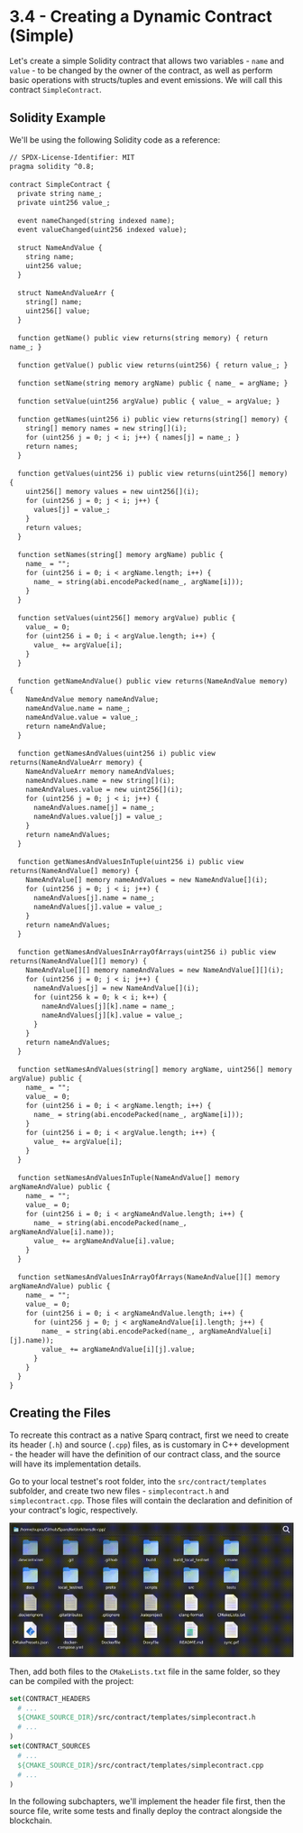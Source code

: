 # 3.4 - Creating a Dynamic Contract (Simple)

Let's create a simple Solidity contract that allows two variables - `name` and `value` - to be changed by the owner of the contract, as well as perform basic operations with structs/tuples and event emissions. We will call this contract `SimpleContract`.

## Solidity Example

We'll be using the following Solidity code as a reference:

```solidity
// SPDX-License-Identifier: MIT
pragma solidity ^0.8;

contract SimpleContract {
  private string name_;
  private uint256 value_;

  event nameChanged(string indexed name);
  event valueChanged(uint256 indexed value);

  struct NameAndValue {
    string name;
    uint256 value;
  }

  struct NameAndValueArr {
    string[] name;
    uint256[] value;
  }

  function getName() public view returns(string memory) { return name_; }

  function getValue() public view returns(uint256) { return value_; }

  function setName(string memory argName) public { name_ = argName; }

  function setValue(uint256 argValue) public { value_ = argValue; }

  function getNames(uint256 i) public view returns(string[] memory) {
    string[] memory names = new string[](i);
    for (uint256 j = 0; j < i; j++) { names[j] = name_; }
    return names;
  }

  function getValues(uint256 i) public view returns(uint256[] memory) {
    uint256[] memory values = new uint256[](i);
    for (uint256 j = 0; j < i; j++) {
      values[j] = value_;
    }
    return values;
  }

  function setNames(string[] memory argName) public {
    name_ = "";
    for (uint256 i = 0; i < argName.length; i++) {
      name_ = string(abi.encodePacked(name_, argName[i]));
    }
  }

  function setValues(uint256[] memory argValue) public {
    value_ = 0;
    for (uint256 i = 0; i < argValue.length; i++) {
      value_ += argValue[i];
    }
  }

  function getNameAndValue() public view returns(NameAndValue memory) {
    NameAndValue memory nameAndValue;
    nameAndValue.name = name_;
    nameAndValue.value = value_;
    return nameAndValue;
  }

  function getNamesAndValues(uint256 i) public view returns(NameAndValueArr memory) {
    NameAndValueArr memory nameAndValues;
    nameAndValues.name = new string[](i);
    nameAndValues.value = new uint256[](i);
    for (uint256 j = 0; j < i; j++) {
      nameAndValues.name[j] = name_;
      nameAndValues.value[j] = value_;
    }
    return nameAndValues;
  }

  function getNamesAndValuesInTuple(uint256 i) public view returns(NameAndValue[] memory) {
    NameAndValue[] memory nameAndValues = new NameAndValue[](i);
    for (uint256 j = 0; j < i; j++) {
      nameAndValues[j].name = name_;
      nameAndValues[j].value = value_;
    }
    return nameAndValues;
  }

  function getNamesAndValuesInArrayOfArrays(uint256 i) public view returns(NameAndValue[][] memory) {
    NameAndValue[][] memory nameAndValues = new NameAndValue[][](i);
    for (uint256 j = 0; j < i; j++) {
      nameAndValues[j] = new NameAndValue[](i);
      for (uint256 k = 0; k < i; k++) {
        nameAndValues[j][k].name = name_;
        nameAndValues[j][k].value = value_;
      }
    }
    return nameAndValues;
  }

  function setNamesAndValues(string[] memory argName, uint256[] memory argValue) public {
    name_ = "";
    value_ = 0;
    for (uint256 i = 0; i < argName.length; i++) {
      name_ = string(abi.encodePacked(name_, argName[i]));
    }
    for (uint256 i = 0; i < argValue.length; i++) {
      value_ += argValue[i];
    }
  }

  function setNamesAndValuesInTuple(NameAndValue[] memory argNameAndValue) public {
    name_ = "";
    value_ = 0;
    for (uint256 i = 0; i < argNameAndValue.length; i++) {
      name_ = string(abi.encodePacked(name_, argNameAndValue[i].name));
      value_ += argNameAndValue[i].value;
    }
  }

  function setNamesAndValuesInArrayOfArrays(NameAndValue[][] memory argNameAndValue) public {
    name_ = "";
    value_ = 0;
    for (uint256 i = 0; i < argNameAndValue.length; i++) {
      for (uint256 j = 0; j < argNameAndValue[i].length; j++) {
        name_ = string(abi.encodePacked(name_, argNameAndValue[i][j].name));
        value_ += argNameAndValue[i][j].value;
      }
    }
  }
}
```

## Creating the Files

To recreate this contract as a native Sparq contract, first we need to create its header (`.h`) and source (`.cpp`) files, as is customary in C++ development - the header will have the definition of our contract class, and the source will have its implementation details.

Go to your local testnet's root folder, into the `src/contract/templates` subfolder, and create two new files - `simplecontract.h` and `simplecontract.cpp`. Those files will contain the declaration and definition of your contract's logic, respectively.

![CreateSimpleContractFiles](img/CreateSimpleContractFiles.gif)

Then, add both files to the `CMakeLists.txt` file in the same folder, so they can be compiled with the project:

```cmake
set(CONTRACT_HEADERS
  # ...
  ${CMAKE_SOURCE_DIR}/src/contract/templates/simplecontract.h
  # ...
)
set(CONTRACT_SOURCES
  # ...
  ${CMAKE_SOURCE_DIR}/src/contract/templates/simplecontract.cpp
  # ...
)
```

In the following subchapters, we'll implement the header file first, then the source file, write some tests and finally deploy the contract alongside the blockchain.
